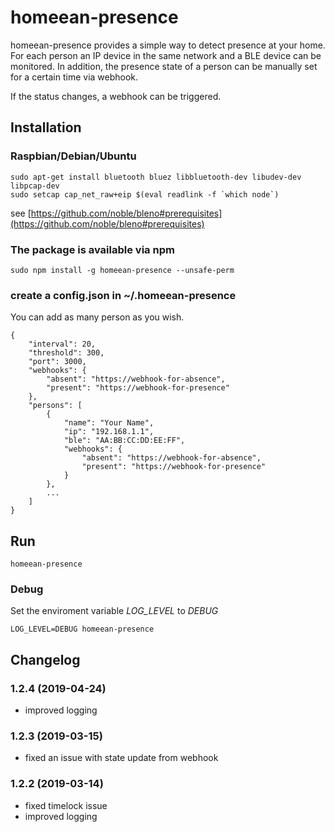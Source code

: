 # homeean-presence

homeean-presence provides a simple way to detect presence at your home. For each person an IP device in the same network and a BLE device can be monitored. In addition, the presence state of a person can be manually set for a certain time via webhook.

If the status changes, a webhook can be triggered.

## Installation

### Raspbian/Debian/Ubuntu

```
sudo apt-get install bluetooth bluez libbluetooth-dev libudev-dev libpcap-dev
sudo setcap cap_net_raw+eip $(eval readlink -f `which node`)
```
see [https://github.com/noble/bleno#prerequisites](https://github.com/noble/bleno#prerequisites)

### The package is available via npm
```
sudo npm install -g homeean-presence --unsafe-perm
```

### create a config.json in ~/.homeean-presence
You can add as many person as you wish.
```
{
    "interval": 20,
    "threshold": 300,
    "port": 3000,
    "webhooks": {
        "absent": "https://webhook-for-absence",
        "present": "https://webhook-for-presence"
    },
    "persons": [
        {
            "name": "Your Name",
            "ip": "192.168.1.1",
            "ble": "AA:BB:CC:DD:EE:FF",
	        "webhooks": {
	            "absent": "https://webhook-for-absence",
	            "present": "https://webhook-for-presence"
            }
        },
        ...
    ]
}

```

## Run
```
homeean-presence
```

### Debug
Set the enviroment variable *LOG_LEVEL* to *DEBUG*
```
LOG_LEVEL=DEBUG homeean-presence
```

## Changelog

### 1.2.4 (2019-04-24)
* improved logging

### 1.2.3 (2019-03-15)
* fixed an issue with state update from webhook

### 1.2.2 (2019-03-14)
* fixed timelock issue
* improved logging
